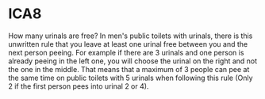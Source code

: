 # ICA8

How many urinals are free?
In men's public toilets with urinals, there is this unwritten rule that you leave at least one urinal free between you and 
the next person peeing. For example if there are 3 urinals and one person is already peeing in the left one, you will 
choose the urinal on the right and not the one in the middle. That means that a maximum of 3 people can pee at the 
same time on public toilets with 5 urinals when following this rule (Only 2 if the first person pees into urinal 2 or 4).
